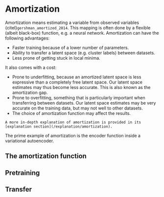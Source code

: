 # Amortization

Amortization means estimating a variable from observed variables {citel}`gershman_amortized_2014`. This mapping is often done by a flexible (albeit black-box) function, e.g. a neural network. Amortization can have the following advantages:  

- Faster training because of a lower number of parameters.
- Ability to transfer a latent space (e.g. cluster labels) between datasets.
- Less prone of getting stuck in local minima.

It also comes with a cost:

- Prone to underfitting, because an amortized latent space is less expressive than a completely free latent space. Our latent space estimates may thus become less accurate. This is also known as the amortization gap.
- Prone to overfitting, something that is particularly important when transferring between datasets. Our latent space estimates may be very accurate on the training data, but may not well to other datasets.
- The choice of amortization function may affect the results.

```{seealso}
A more in-depth explanation of amortization is provided in its [explanation section](/explanation/amortization).
```

The prime example of amortization is the encoder function inside a variational autoencoder.

## The amortization function

## Pretraining

## Transfer